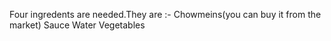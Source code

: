 Four ingredents are needed.They are :-
Chowmeins(you can buy it from the market)
Sauce
Water
Vegetables